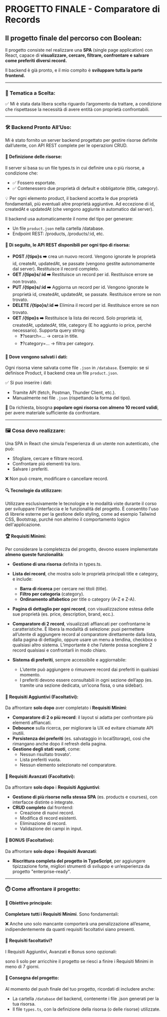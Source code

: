 PROGETTO FINALE - Comparatore di Records
===
## Il progetto finale del percorso con Boolean:
Il progetto consiste nel realizzare una **SPA** (single page application) con React, capace di **visualizzare, cercare, filtrare, confrontare e salvare come preferiti diversi record.**

Il backend è già pronto, e il mio compito è **sviluppare tutta la parte frontend.**

<hr>

### 🎨 Tematica a Scelta:
✅ Mi è stata data libera scelta riguardo l’argomento da trattare, a condizione che rispettasse la necessità di avere entità con proprietà confrontabili.

<hr>

### 🛠️ Backend Pronto All’Uso:
Mi è stato fornito un server backend progettato per gestire risorse definite dall’utente, con API REST complete per le operazioni CRUD.

#### 🔧 Definizione delle risorse:
Il server si basa su un file types.ts in cui definire una o più risorse, a condizione che:
- ✅ Fossero esportate.
- ✅ Contenessero due proprietà di default e obbligatorie (title, category).

💡 Per ogni elemento product, il backend accetta le due proprietà fondamentali, più eventuali altre proprietà aggiuntive. Ad eccezione di id, createdAt e updatedAt (che vengono aggiunte in automatico dal server).

Il backend usa automaticamente il nome del tipo per generare:
- Un file `product.json` nella cartella /database.
- Endpoint REST: /products, /products/:id, etc.

#### 🔧 Di seguito, le API REST disponibili per ogni tipo di risorsa:
- **POST /{tipo}s ➡️** crea un nuovo record. Vengono ignorate le proprietà id, createAt, updatedAt, se passate (vengono gestite autonomamente dal server). Restituisce il record completo.
- **GET /{tipo}s/:id ➡️** Restituisce un record per id. Restituisce errore se non trovato.
- **PUT /{tipo}s/:id ➡️** Aggiorna un record per id. Vengono ignorate le proprietà id, createdAt, updatedAt, se passate. Restituisce errore se non trovato.
- **DELETE /{tipo}s/:id ➡️** Elimina il record per id. Restituisce errore se non trovato.
- **GET /{tipo}s ➡️** Restituisce la lista dei record. Solo proprietà: id, createdAt, updatedAt, title, category (E ho aggiunto io price, perché necessario). Supporta query string:
	- ❓​?search=... → cerca in title.
	- ❓​?category=... → filtra per category.

#### 🔧 Dove vengono salvati i dati:
Ogni risorsa viene salvata come file `.json` in `/database`.
Esempio: se si definisce Product, il backend crea un file `product.json`.

✅ Si puo inserire i dati:
- Tramite API (fetch, Postman, Thunder Client, etc.).
- Manualmente nei file `.json` (rispettando la forma del tipo).

📌 Da richiesta, bisogna **popolare ogni risorsa con almeno 10 record validi**, per avere materiale sufficiente da confrontare.

<hr>

### 🖼️ Cosa devo realizzare:
Una SPA in React che simula l'esperienza di un utente non autenticato, che può:
- Sfogliare, cercare e filtrare record.
- Confrontare più elementi tra loro.
- Salvare i preferiti.

❌ Non può creare, modificare o cancellare record.

#### 🔍 Tecnologie da utilizzare:
Utilizzare esclusivamente le tecnologie e le modalità viste durante il corso per sviluppare l'interfaccia e le funzionalità del progetto.
È consentito l'uso di librerie esterne per la gestione dello styling, come ad esempio Tailwind CSS, Bootstrap, purché non alterino il comportamento logico dell'applicazione.

#### 🏆 Requisiti Minimi:
Per considerare la completezza del progetto, devono essere implementate **almeno queste funzionalità**:
- **Gestione di una risorsa** definita in types.ts.
- **Lista dei record**, che mostra solo le proprietà principali title e category, e include:
	- **Barra di ricerca** per cercare nei titoli (title).
	- **Filtro per categoria** (category).
	- **Ordinamento alfabetico** per title o category (A-Z e Z-A).
- **Pagina di dettaglio per ogni record**, con visualizzazione estesa delle sue proprietà (es. price, description, brand, ecc.).

- **Comparatore di 2 record**, visualizzati affiancati per confrontarne le caratteristiche. È libera la modalità di selezione: puoi permettere all’utente di aggiungere record al comparatore direttamente dalla lista, dalla pagina di dettaglio, oppure usare un menu a tendina, checkbox o qualsiasi altro sistema.
L’importante è che l’utente possa scegliere 2 record qualsiasi e confrontarli in modo chiaro.
- **Sistema di preferiti**, sempre accessibile e aggiornabile:
	- L’utente può aggiungere o rimuovere record dai preferiti in qualsiasi momento.
	- I preferiti devono essere consultabili in ogni sezione dell’app (es. tramite una sezione dedicata, un’icona fissa, o una sidebar).

#### 🎯 Requisiti Aggiuntivi (Facoltativi):
Da affrontare **solo dopo** aver completato i **Requisiti Minimi**:
- **Comparatore di 2 o più record**: il layout si adatta per confrontare più elementi affiancati.
- **Debounce** sulla ricerca, per migliorare la UX ed evitare chiamate API inutili.
- **Persistenza dei preferiti** (es. salvataggio in localStorage), così che rimangano anche dopo il refresh della pagina.
- **Gestione degli stati vuoti**, come:
	- Nessun risultato trovato'.
	- Lista preferiti vuota.
	- Nessun elemento selezionato nel comparatore.

#### 🎯 Requisiti Avanzati (Facoltativi):
Da affrontare **solo dopo** i **Requisiti Aggiuntivi**:
- **Gestione di più risorse nella stessa SPA** (es. products e courses), con interfacce distinte o integrate.
- **CRUD completo** dal frontend:
	- Creazione di nuovi record.
	- Modifica di record esistenti.
	- Eliminazione di record.
	- Validazione dei campi in input.

#### 🎯 BONUS (Facoltativo):
Da affrontare **solo dopo** i **Requisiti Avanzati**:
- **Riscrittura completa del progetto in TypeScript**, per aggiungere tipizzazione forte, migliori strumenti di sviluppo e un’esperienza da progetto "enterprise-ready".

<hr>

### ⏱️ Come affrontare il progetto:
#### 📌 Obiettivo principale:
**Completare tutti i Requisiti Minimi**. Sono fondamentali:

❌ Anche uno solo mancante comporterà una penalizzazione all’esame, indipendentemente da quanti requisiti facoltativi siano presenti.

#### 📌 Requisiti facoltativi?
I Requisiti Aggiuntivi, Avanzati e Bonus sono opzionali:

sono lì solo per arricchire il progetto se riesci a finire i Requisiti Minimi in meno di 7 giorni.

#### 📌 Consegna del progetto:
Al momento del push finale del tuo progetto, ricordati di includere anche:

- La cartella `/database` del backend, contenente i file .json generati per la tua risorsa.
- Il file `types.ts`, con la definizione della risorsa (o delle risorse) utilizzate.